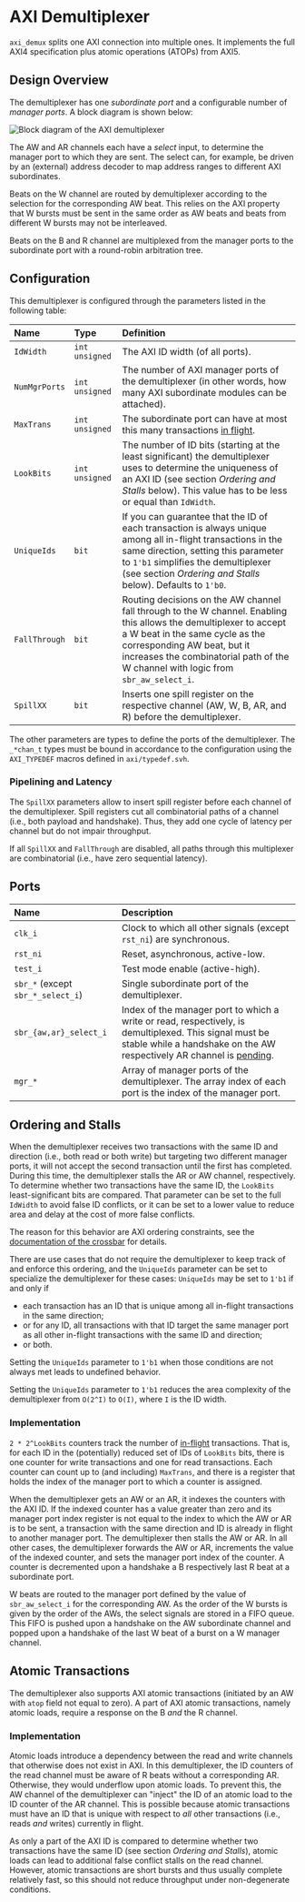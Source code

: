 # AXI Demultiplexer

`axi_demux` splits one AXI connection into multiple ones.  It implements the full AXI4 specification plus atomic operations (ATOPs) from AXI5.


## Design Overview

The demultiplexer has one *subordinate port* and a configurable number of *manager ports*.  A block diagram is shown below:

![Block diagram of the AXI demultiplexer](axi_demux.png "Block diagram of the AXI demultiplexer")

The AW and AR channels each have a *select* input, to determine the manager port to which they are sent.  The select can, for example, be driven by an (external) address decoder to map address ranges to different AXI subordinates.

Beats on the W channel are routed by demultiplexer according to the selection for the corresponding AW beat.  This relies on the AXI property that W bursts must be sent in the same order as AW beats and beats from different W bursts may not be interleaved.

Beats on the B and R channel are multiplexed from the manager ports to the subordinate port with a round-robin arbitration tree.


## Configuration

This demultiplexer is configured through the parameters listed in the following table:

| Name                 | Type               | Definition |
|:---------------------|:-------------------|:-----------|
| `IdWidth`            | `int unsigned`     | The AXI ID width (of all ports). |
| `NumMgrPorts`        | `int unsigned`     | The number of AXI manager ports of the demultiplexer (in other words, how many AXI subordinate modules can be attached). |
| `MaxTrans`           | `int unsigned`     | The subordinate port can have at most this many transactions [in flight](../doc#in-flight). |
| `LookBits`           | `int unsigned`     | The number of ID bits (starting at the least significant) the demultiplexer uses to determine the uniqueness of an AXI ID (see section *Ordering and Stalls* below).  This value has to be less or equal than `IdWidth`. |
| `UniqueIds`          | `bit`              | If you can guarantee that the ID of each transaction is always unique among all in-flight transactions in the same direction, setting this parameter to `1'b1` simplifies the demultiplexer (see section *Ordering and Stalls* below).  Defaults to `1'b0`. |
| `FallThrough`        | `bit`              | Routing decisions on the AW channel fall through to the W channel.  Enabling this allows the demultiplexer to accept a W beat in the same cycle as the corresponding AW beat, but it increases the combinatorial path of the W channel with logic from `sbr_aw_select_i`. |
| `SpillXX`            | `bit`              | Inserts one spill register on the respective channel (AW, W, B, AR, and R) before the demultiplexer. |

The other parameters are types to define the ports of the demultiplexer.  The `_*chan_t` types must be bound in accordance to the configuration using the `AXI_TYPEDEF` macros defined in `axi/typedef.svh`.

### Pipelining and Latency

The `SpillXX` parameters allow to insert spill register before each channel of the demultiplexer.  Spill registers cut all combinatorial paths of a channel (i.e., both payload and handshake).  Thus, they add one cycle of latency per channel but do not impair throughput.

If all `SpillXX` and `FallThrough` are disabled, all paths through this multiplexer are combinatorial (i.e., have zero sequential latency).


## Ports

| Name                              | Description |
|:----------------------------------|:------------|
| `clk_i`                           | Clock to which all other signals (except `rst_ni`) are synchronous. |
| `rst_ni`                          | Reset, asynchronous, active-low. |
| `test_i`                          | Test mode enable (active-high). |
| `sbr_*` (except `sbr_*_select_i`) | Single subordinate port of the demultiplexer. |
| `sbr_{aw,ar}_select_i`            | Index of the manager port to which a write or read, respectively, is demultiplexed.  This signal must be stable while a handshake on the AW respectively AR channel is [pending](../doc#pending). |
| `mgr_*`                           | Array of manager ports of the demultiplexer.  The array index of each port is the index of the manager port. |


## Ordering and Stalls

When the demultiplexer receives two transactions with the same ID and direction (i.e., both read or both write) but targeting two different manager ports, it will not accept the second transaction until the first has completed.  During this time, the demultiplexer stalls the AR or AW channel, respectively.  To determine whether two transactions have the same ID, the `LookBits` least-significant bits are compared.  That parameter can be set to the full `IdWidth` to avoid false ID conflicts, or it can be set to a lower value to reduce area and delay at the cost of more false conflicts.

The reason for this behavior are AXI ordering constraints, see the [documentation of the crossbar](axi_xbar.md#ordering-and-stalls) for details.

There are use cases that do not require the demultiplexer to keep track of and enforce this ordering, and the `UniqueIds` parameter can be set to specialize the demultiplexer for these cases:
`UniqueIds` may be set to `1'b1` if and only if
- each transaction has an ID that is unique among all in-flight transactions in the same direction;
- or for any ID, all transactions with that ID target the same manager port as all other in-flight transactions with the same ID and direction;
- or both.

Setting the `UniqueIds` parameter to `1'b1` when those conditions are not always met leads to undefined behavior.

Setting the `UniqueIds` parameter to `1'b1` reduces the area complexity of the demultiplexer from `O(2^I)` to `O(I)`, where `I` is the ID width.

### Implementation

`2 * 2^LookBits` counters track the number of [in-flight](../doc#in-flight) transactions.  That is, for each ID in the (potentially) reduced set of IDs of `LookBits` bits, there is one counter for write transactions and one for read transactions.  Each counter can count up to (and including) `MaxTrans`, and there is a register that holds the index of the manager port to which a counter is assigned.

When the demultiplexer gets an AW or an AR, it indexes the counters with the AXI ID.  If the indexed counter has a value greater than zero and its manager port index register is not equal to the index to which the AW or AR is to be sent, a transaction with the same direction and ID is already in flight to another manager port.  The demultiplexer then stalls the AW or AR.  In all other cases, the demultiplexer forwards the AW or AR, increments the value of the indexed counter, and sets the manager port index of the counter.  A counter is decremented upon a handshake a B respectively last R beat at a subordinate port.

W beats are routed to the manager port defined by the value of `sbr_aw_select_i` for the corresponding AW.  As the order of the W bursts is given by the order of the AWs, the select signals are stored in a FIFO queue.  This FIFO is pushed upon a handshake on the AW subordinate channel and popped upon a handshake of the last W beat of a burst on a W manager channel.


## Atomic Transactions

The demultiplexer also supports AXI atomic transactions (initiated by an AW with `atop` field not equal to zero).  A part of AXI atomic transactions, namely atomic loads, require a response on the B *and* the R channel.

### Implementation

Atomic loads introduce a dependency between the read and write channels that otherwise does not exist in AXI.  In this demultiplexer, the ID counters of the read channel must be aware of R beats without a corresponding AR.  Otherwise, they would underflow upon atomic loads.  To prevent this, the AW channel of the demultiplexer can "inject" the ID of an atomic load to the ID counter of the AR channel.  This is possible because atomic transactions must have an ID that is unique with respect to *all* other transactions (i.e., reads *and* writes) currently in flight.

As only a part of the AXI ID is compared to determine whether two transactions have the same ID (see section *Ordering and Stalls*), atomic loads can lead to additional false conflict stalls on the read channel.  However, atomic transactions are short bursts and thus usually complete relatively fast, so this should not reduce throughput under non-degenerate conditions.
